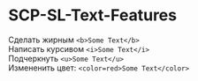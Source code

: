 # SCP-SL-Text-Features
Сделать жирным ```<b>Some Text</b>```\
Написать курсивом ```<i>Some Text</i>```\
Подчеркнуть ```<u>Some Text</u>```\
Измененить цвет: ```<color=red>Some Text</color>```
